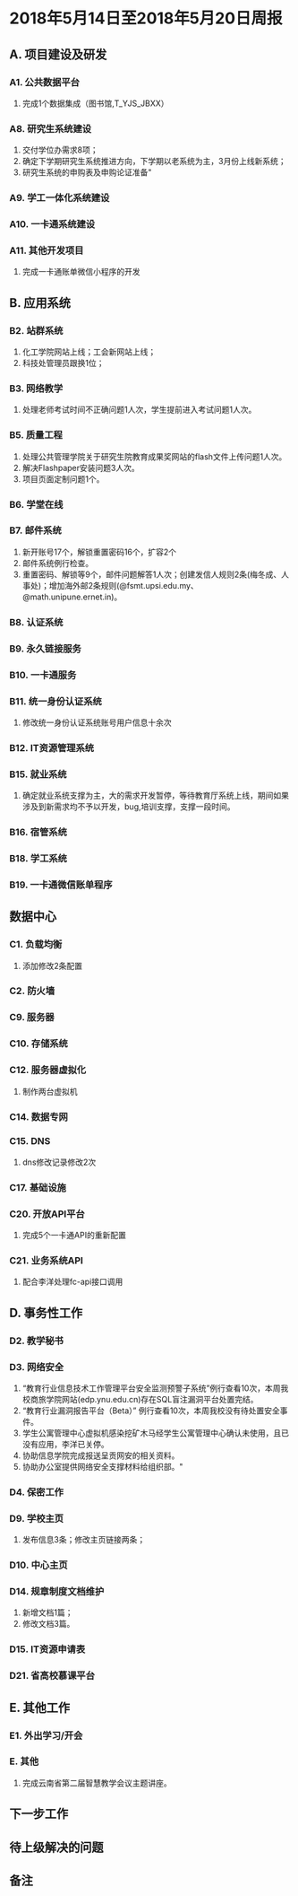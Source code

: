 # 2018年5月14日至2018年5月20日周报

## A. 项目建设及研发

### A1. 公共数据平台

1. 完成1个数据集成（图书馆,T_YJS_JBXX）

### A8. 研究生系统建设

1. 交付学位办需求8项；
2. 确定下学期研究生系统推进方向，下学期以老系统为主，3月份上线新系统；
3. 研究生系统的申购表及申购论证准备"

### A9. 学工一体化系统建设

### A10. 一卡通系统建设


### A11. 其他开发项目

1. 完成一卡通账单微信小程序的开发

## B. 应用系统
### B2. 站群系统

1. 化工学院网站上线；工会新网站上线；
2. 科技处管理员跟换1位；

### B3. 网络教学

1. 处理老师考试时间不正确问题1人次，学生提前进入考试问题1人次。

### B5. 质量工程

1. 处理公共管理学院关于研究生院教育成果奖网站的flash文件上传问题1人次。
2. 解决Flashpaper安装问题3人次。
3. 项目页面定制问题1个。

### B6. 学堂在线


### B7. 邮件系统

1. 新开账号17个，解锁重置密码16个，扩容2个
2.  邮件系统例行检查。
3. 重置密码、解锁等9个，邮件问题解答1人次；创建发信人规则2条(梅冬成、人事处)；增加海外邮2条规则(@fsmt.upsi.edu.my、@math.unipune.ernet.in)。

### B8. 认证系统

### B9. 永久链接服务

### B10. 一卡通服务


### B11. 统一身份认证系统

1. 修改统一身份认证系统账号用户信息十余次

### B12. IT资源管理系统


### B15. 就业系统

1. 确定就业系统支撑为主，大的需求开发暂停，等待教育厅系统上线，期间如果涉及到新需求均不予以开发，bug,培训支撑，支撑一段时间。

### B16. 宿管系统

### B18. 学工系统


### B19. 一卡通微信账单程序



## 数据中心

### C1. 负载均衡

1. 添加修改2条配置

### C2. 防火墙

### C9. 服务器




### C10. 存储系统


### C12. 服务器虚拟化

1. 制作两台虚拟机

### C14. 数据专网


### C15. DNS

1. dns修改记录修改2次

### C17. 基础设施


### C20. 开放API平台

1. 完成5个一卡通API的重新配置

### C21. 业务系统API

1. 配合李洋处理fc-api接口调用

## D. 事务性工作

### D2. 教学秘书


### D3. 网络安全

1.    “教育行业信息技术工作管理平台安全监测预警子系统”例行查看10次，本周我校商旅学院网站(edp.ynu.edu.cn)存在SQL盲注漏洞平台处置完结。
2.   “教育行业漏洞报告平台（Beta）” 例行查看10次，本周我校没有待处置安全事件。
3. 学生公寓管理中心虚拟机感染挖矿木马经学生公寓管理中心确认未使用，且已没有应用，李洋已关停。
4. 协助信息学院完成报送呈贡网安的相关资料。
5. 协助办公室提供网络安全支撑材料给组织部。"

### D4. 保密工作


### D9. 学校主页

1. 发布信息3条；修改主页链接两条；

### D10. 中心主页


### D14. 规章制度文档维护

1. 新增文档1篇；
2. 修改文档3篇。

### D15. IT资源申请表


### D21. 省高校慕课平台


## E. 其他工作

### E1. 外出学习/开会

### E. 其他

1. 完成云南省第二届智慧教学会议主题讲座。

## 下一步工作


## 待上级解决的问题


## 备注
